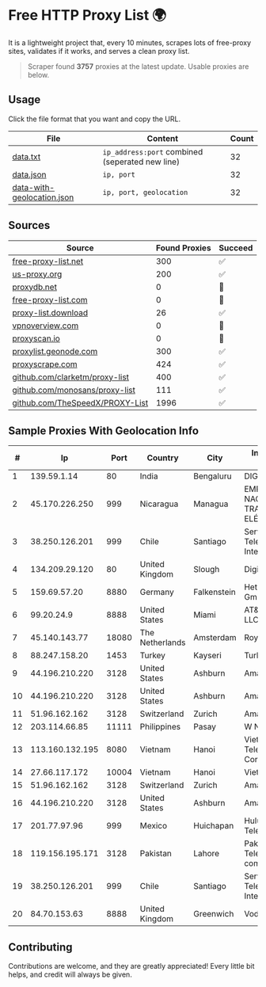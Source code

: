 
# Free HTTP Proxy List 🌍

It is a lightweight project that, every 10 minutes, scrapes lots of free-proxy sites, validates if it works, and serves a clean proxy list.


> Scraper found **3757** proxies at the latest update. Usable proxies are below.

## Usage

Click the file format that you want and copy the URL.


|File|Content|Count|
|----|-------|-----|
|[data.txt](https://raw.githubusercontent.com/themiralay/Proxy-List-World/master/data.txt)|`ip_address:port` combined (seperated new line)|32|
|[data.json](https://raw.githubusercontent.com/themiralay/Proxy-List-World/master/data.json)|`ip, port`|32|
|[data-with-geolocation.json](https://raw.githubusercontent.com/themiralay/Proxy-List-World/master/data-with-geolocation.json)|`ip, port, geolocation`|32|

## Sources

|Source|Found Proxies|Succeed|
|------|-------------|-------|
|[free-proxy-list.net](https://free-proxy-list.net)|300|✅|
|[us-proxy.org](https://www.us-proxy.org)|200|✅|
|[proxydb.net](http://proxydb.net)|0|🚫|
|[free-proxy-list.com](https://free-proxy-list.com/?page=&port=&type%5B%5D=http&type%5B%5D=https&up_time=0&search=Search)|0|🚫|
|[proxy-list.download](https://www.proxy-list.download/HTTP)|26|✅|
|[vpnoverview.com](https://vpnoverview.com/privacy/anonymous-browsing/free-proxy-servers)|0|🚫|
|[proxyscan.io](https://www.proxyscan.io)|0|🚫|
|[proxylist.geonode.com](https://proxylist.geonode.com/api/proxy-list?limit=300&page=1&sort_by=lastChecked&sort_type=desc&protocols=http,https)|300|✅|
|[proxyscrape.com](https://api.proxyscrape.com/v2/?request=displayproxies&protocol=http&timeout=10000&country=all&ssl=all&anonymity=all)|424|✅|
|[github.com/clarketm/proxy-list](https://raw.githubusercontent.com/clarketm/proxy-list/master/proxy-list-raw.txt)|400|✅|
|[github.com/monosans/proxy-list](https://raw.githubusercontent.com/monosans/proxy-list/main/proxies/http.txt)|111|✅|
|[github.com/TheSpeedX/PROXY-List](https://raw.githubusercontent.com/TheSpeedX/PROXY-List/master/http.txt)|1996|✅|


## Sample Proxies With Geolocation Info

|#|Ip|Port|Country|City|Internet Service Provider|
|-|--|----|-------|----|-------------------------|
|1|139.59.1.14|80|India|Bengaluru|DIGITALOCEAN|
|2|45.170.226.250|999|Nicaragua|Managua|EMPRESA NACIONAL DE TRANSMISIÓN ELÉCTRICA|
|3|38.250.126.201|999|Chile|Santiago|Servicios De Telecomunicaciones Intercable Ltda.|
|4|134.209.29.120|80|United Kingdom|Slough|DigitalOcean, LLC|
|5|159.69.57.20|8880|Germany|Falkenstein|Hetzner Online GmbH|
|6|99.20.24.9|8888|United States|Miami|AT&T Enterprises, LLC|
|7|45.140.143.77|18080|The Netherlands|Amsterdam|RoyaleHosting BV|
|8|88.247.158.20|1453|Turkey|Kayseri|TurkTelecom|
|9|44.196.210.220|3128|United States|Ashburn|Amazon.com|
|10|44.196.210.220|3128|United States|Ashburn|Amazon.com|
|11|51.96.162.162|3128|Switzerland|Zurich|Amazon.com, Inc.|
|12|203.114.66.85|11111|Philippines|Pasay|W Network Inc.|
|13|113.160.132.195|8080|Vietnam|Hanoi|VietNam Post and Telecom Corporation|
|14|27.66.117.172|10004|Vietnam|Hanoi|Viettel Group|
|15|51.96.162.162|3128|Switzerland|Zurich|Amazon.com, Inc.|
|16|44.196.210.220|3128|United States|Ashburn|Amazon.com|
|17|201.77.97.96|999|Mexico|Huichapan|Hulux Telecomunicaciones|
|18|119.156.195.171|3128|Pakistan|Lahore|Pakistan Telecommuication company limited|
|19|38.250.126.201|999|Chile|Santiago|Servicios De Telecomunicaciones Intercable Ltda.|
|20|84.70.153.63|8888|United Kingdom|Greenwich|Vodafone Limited|



## Contributing

Contributions are welcome, and they are greatly appreciated! Every
little bit helps, and credit will always be given.

